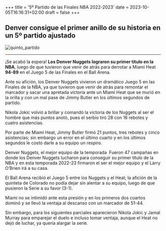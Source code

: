 +++
title = '5º Partido de las Finales NBA 2022-2023'
date = 2023-10-05T16:16:31+02:00
draft = false
+++

## Denver consigue el primer anillo de su historia en un 5º partido ajustado
![quinto_partido](https://a4.espncdn.com/combiner/i?img=%2Fphoto%2F2023%2F0612%2Fr1185553_1296x729_16%2D9.jpg)
***
¡Se acabó la espera! **Los Denver Nuggets lograron su primer título en la NBA**, luego de que tuvieron que venir de atrás para derrotar a Miami Heat **94-89** en el Juego 5 de las Finales en el Ball Arena.

Ante su afición, los Denver Nuggets vivieron un dramático Juego 5 en las Finales de la NBA, ya que tuvieron que venir de atrás para remontar el marcador y sacar una apretada victoria ante un Miami Heat que se murió en la orilla y con un mal pase de Jimmy Butler en los últimos segundos de partido.

Nikola Jokic volvió a brillar y comandó la victoria de los Nuggets al ser el hombre que más puntos anotó, pues el serbio tiró 28 con 16 rebotes y cuatro asistencias.

Por parte de Miami Heat, Jimmy Butler firmó 21 puntos, tres rebotes y cinco asistencias; sin embargo un error en el último cuarto y en los últimos segundos le costó darle a su equipo un respiro.

Denver Nuggets, el mejor equipo de la temporada
​
Fueron 47 campañas en donde los Denver Nuggets lucharon para conseguir su primer título de la NBA y en esta temporada 2022-23 firmaron el ser el mejor equipo y el Larry O’Brien irá a su casa.

El Ball Arena recibió el Juego 5 entre los Nuggets y el Heat; la afición de la quinteta de Colorado no podía dejar sin alentar a su equipo, luego de que pusieron la Serie a su favor (3-1).

Miami no se intimidó ante esta presión y en los primeros dos cuartos dominó y se llevó la ventaja al descanso con un marcador de 51-44.

Sin embargo, para los siguientes parciales aparecieron Nikola Jokic y Jamal Murray para emparejar el duelo e incluso tomar ventaja, aunque el Heat no dejó de luchar, ya quería alargar la serie.


